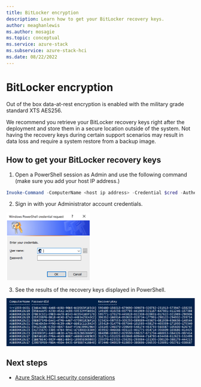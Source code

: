 ```yaml
---
title: BitLocker encryption
description: Learn how to get your BitLocker recovery keys.
author: meaghanlewis
ms.author: mosagie
ms.topic: conceptual
ms.service: azure-stack
ms.subservice: azure-stack-hci
ms.date: 08/22/2022
---
```


# BitLocker encryption

Out of the box data-at-rest encryption is enabled with the military grade standard XTS AES256.

We recommend you retrieve your BitLocker recovery keys right after the deployment and store them in a secure location outside of the system. Not having the recovery keys during certain support scenarios may result in data loss and require a system restore from a backup image.  

## How to get your BitLocker recovery keys

1. Open a PowerShell session as Admin and use the following command (make sure you add your host IP address.)

```powershell
Invoke-Command -ComputerName <host ip address> -Credential $cred -Authentication Credssp -ScriptBlock { Get-AszRecoveryKeyInfo } | ft ComputerName, PasswordID, RecoveryKey
```

2. Sign in with your Administrator account credentials.

![Image showing the Windows PowerShell credential request.](media/security-bitlocker/powershell-credentials.png)

3. See the results of the recovery keys displayed in PowerShell.

![Image showing a PowerShell window displaying recovery keys.](media/security-bitlocker/recovery-keys.png)

## Next steps

- [Azure Stack HCI security considerations](./security.md)
